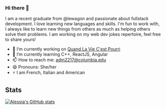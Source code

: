 ### Hi there 👋

I am a recent graduate from @lewagon and passionate about fullstack development. I love learning new languages and skills. I'm fun to work with, I always like to learn new things from others as much as helping others solve their problems. I am working on my web dev jokes repertoire, feel free to share yours!


- 🔭 I’m currently working on [Quand La Vie C'est Pourri](https://www.viepourrie.com)
- 🌱 I’m currently learning C++, ReactJS, Angular
- 📫 How to reach me: adm2217@columbia.edu
- 😄 Pronouns: She/her
- ⚡ I am French, Italian and American

## Stats
[![Alessia's GitHub stats](https://github-readme-stats.vercel.app/api?username=nerdtransmitter&show_icons=true&theme=blueberry)](https://github.com/anuraghazra/github-readme-stats)
